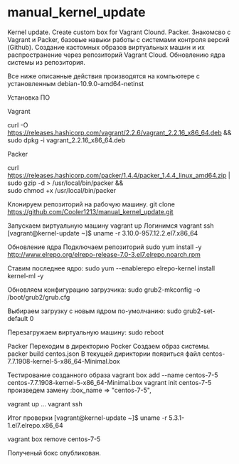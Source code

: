 # manual_kernel_update
Kernel update. Create custom box for Vagrant Clound. Packer.
Знакомсво с Vagrant и Packer, базовые навыки работы с системами контроля версий (Github). Создание кастомных образов виртуальных машин и их распространение через репозиторий Vagrant Cloud.
Обновлению ядра системы из репозитория.

Все ниже описанные действия производятся на компьютере с установленным debian-10.9.0-amd64-netinst

Установка ПО

Vagrant

curl -O https://releases.hashicorp.com/vagrant/2.2.6/vagrant_2.2.16_x86_64.deb && \
sudo dpkg -i vagrant_2.2.16_x86_64.deb

Packer

curl https://releases.hashicorp.com/packer/1.4.4/packer_1.4.4_linux_amd64.zip | \
sudo gzip -d > /usr/local/bin/packer && \
sudo chmod +x /usr/local/bin/packer

Клонируем репозиторий на рабочую машину.
git clone https://github.com/Cooler1213/manual_kernel_update.git

Запускаем виртуальную машину
vagrant up 
Логинимся
vagrant ssh
[vagrant@kernel-update ~]$ uname -r
3.10.0-957.12.2.el7.x86_64

Обновление ядра
Подключаем репозиторий
sudo yum install -y http://www.elrepo.org/elrepo-release-7.0-3.el7.elrepo.noarch.rpm

Ставим последнее ядро:
sudo yum --enablerepo elrepo-kernel install kernel-ml -y

Обновляем конфигурацию загрузчика:
sudo grub2-mkconfig -o /boot/grub2/grub.cfg

Выбираем загрузку с новым ядром по-умолчанию:
sudo grub2-set-default 0

Перезагружаем виртуальную машину:
sudo reboot

Packer
Переходим в директорию Pocker
Создаем образ системы.
packer build centos.json
В текущей дириктории появиться файл
centos-7.7.1908-kernel-5-x86_64-Minimal.box

Тестирование созданного образа
vagrant box add --name centos-7-5 centos-7.7.1908-kernel-5-x86_64-Minimal.box
vagrant init centos-7-5
произведем замену
:box_name => "centos-7-5",

vagrant up
...
vagrant ssh 

Итог проверки
[vagrant@kernel-update ~]$ uname -r
5.3.1-1.el7.elrepo.x86_64

vagrant box remove centos-7-5

Полученый бокс опубликован.
